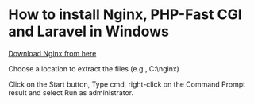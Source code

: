 # How to install Nginx, PHP-Fast CGI and Laravel in Windows

[Download Nginx from here ](http://nginx.org/en/download.html)

Choose a location to extract the files (e.g., C:\nginx)

Click on the Start button, Type cmd, right-click on the Command Prompt result and select Run as administrator.

